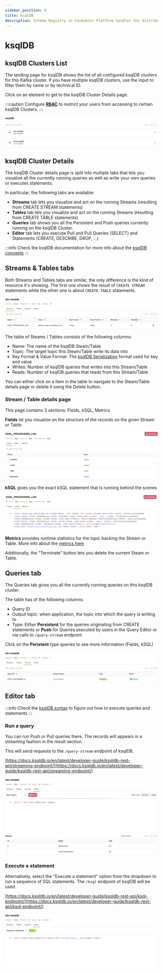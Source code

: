 ```yaml
---
sidebar_position: 9
title: ksqlDB
description: Schema Registry in Conduktor Platform handles the distribution and synchronization of schemas to the producer and consumer for Kafka.
---
```


# ksqlDB

## ksqlDB Clusters List

The landing page for ksqlDB shows the list of all configured ksqlDB clusters for this Kafka cluster. If you have multiple ksqlDB clusters, use the input to filter them by name or by technical ID.

Click on an element to get to the ksqlDB Cluster Details page.

:::caution
Configure [**RBAC**](/platform/navigation/settings/rbac/) to restrict your users from accessing to certain ksqlDB Clusters.
:::

![ksqlDB clusters](assets/ksql_clusters.png)

## ksqlDB Cluster Details

The ksqlDB Cluster details page is split into multiple tabs that lets you visualize all the currently running queries as well as write your own queries or executes statements.

In particular, the following tabs are available:

-   **Streams** tab lets you visualize and act on the running Streams (resulting from CREATE STREAM statements)
-   **Tables** tab lets you visualize and act on the running Streams (resulting from CREATE TABLE statements)
-   **Queries** tab shows you all the Persistent and Push queries currently running on the ksqlDB Cluster.
-   **Editor** tab lets you execute Pull and Pull Queries (SELECT) and Statements (CREATE, DESCRIBE, DROP, ...)

:::info
Check the ksqlDB documentation for more info about the [ksqlDB concepts](https://docs.ksqldb.io/en/latest/concepts/)
:::

## Streams & Tables tabs

Both Streams and Tables tabs are similar, the only difference is the kind of resource it's showing. The first one shows the result of `CREATE STREAM` statements while the other one is about `CREATE TABLE` statements.

![Streams](assets/ksql_streams_list.png)

The table of Steams / Tables consists of the following columns:

-   Name: The name of the ksqlDB Steam/Table
-   Topic: The target topic this Steam/Table write its data into
-   Key Format & Value Format: The [ksqlDB Serialization](https://docs.ksqldb.io/en/latest/reference/serialization/) format used for key and value
-   Writes: Number of ksqlDB queries that writes into this Stream/Table
-   Reads: Number of ksqlDB queries that reads from this Stream/Table

You can either click on a item in the table to navigate to the Steam/Table details page or delete it using the Delete button.

### Stream / Table details page

This page contains 3 sections: Fields, kSQL, Metrics

**Fields** let you visualize on the structure of the records on the given Stream or Table.

![Stream fields](assets/ksql_stream_fields.png)

**kSQL** gives you the exact kSQL statement that is running behind the scenes

![Stream SQL](assets/ksql_stream_sql.png)

**Metrics** provides runtime statistics for the topic backing the Stream or Table. More info about the [metrics here](https://docs.ksqldb.io/en/latest/developer-guide/ksqldb-reference/describe/)

Additionally, the "Terminate" button lets you delete the current Steam or Table.

## Queries tab

The Queries tab gives you all the currently running queries on this ksqlDB cluster.

The table has of the following columns:
-   Query ID
-   Output topic: when application, the topic into which the query is writing to
-   Type: Either **Persistent** for the queries originating from CREATE statements or **Push** for Queries executed by users in the Query Editor or via calls to `/query-stream` endpoint

Click on the **Peristent** type queries to see more information (Fields, kSQL)

![Queries](assets/ksql_queries_list.png)

## Editor tab
:::info
Check the [ksqlDB syntax](https://docs.ksqldb.io/en/latest/reference/sql/syntax/lexical-structure/) to figure out how to execute queries and statements
:::

### Run a query

You can run Push or Pull queries there. The records will appears in a streaming fashion in the result section.

This will send requests to the `/query-stream` endpoint of ksqlDB.

[https://docs.ksqldb.io/en/latest/developer-guide/ksqldb-rest-api/streaming-endpoint/](https://docs.ksqldb.io/en/latest/developer-guide/ksqldb-rest-api/streaming-endpoint/)

![Editor](assets/ksql_editor_query.png)

### Execute a statement

Alternatively, select the "Execute a statement" option from the dropdown to run a sequence of SQL statements. The `/ksql` endpoint of ksqlDB will be used.

[https://docs.ksqldb.io/en/latest/developer-guide/ksqldb-rest-api/ksql-endpoint/](https://docs.ksqldb.io/en/latest/developer-guide/ksqldb-rest-api/ksql-endpoint/)

![Statement](assets/ksql_editor_statement.png)
